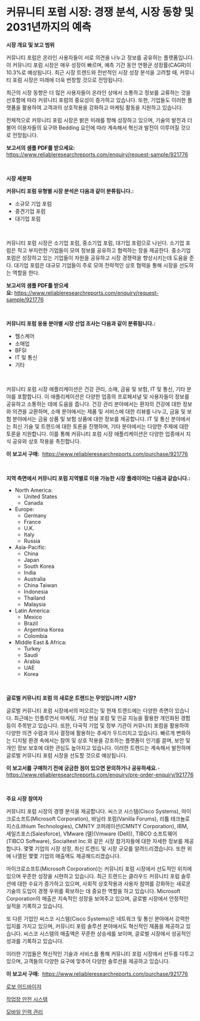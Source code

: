 <p><h1>커뮤니티 포럼 시장: 경쟁 분석, 시장 동향 및 2031년까지의 예측</h1></p><p><strong>시장 개요 및 보고 범위</strong></p>
<p><p>커뮤니티 포럼은 온라인 사용자들이 서로 의견을 나누고 정보를 공유하는 플랫폼입니다. 이 커뮤니티 포럼 시장은 매우 성장이 빠르며, 예측 기간 동안 연평균 성장률(CAGR)이 10.3%로 예상됩니다. 최근 시장 트렌드와 전반적인 시장 성장 분석을 고려할 때, 커뮤니티 포럼 시장은 미래에 더욱 번창할 것으로 전망됩니다.</p><p>최근의 시장 동향은 더 많은 사용자들이 온라인 상에서 소통하고 정보를 교류하는 것을 선호함에 따라 커뮤니티 포럼의 중요성이 증가하고 있습니다. 또한, 기업들도 이러한 플랫폼을 활용하여 고객과의 상호작용을 강화하고 마케팅 활동을 지원하고 있습니다.</p><p>전체적으로 커뮤니티 포럼 시장은 밝은 미래를 향해 성장하고 있으며, 기술의 발전과 더불어 이용자들의 요구와 Bedding 요인에 따라 계속해서 혁신과 발전이 이루어질 것으로 전망됩니다.</p></p>
<p><strong>보고서의 샘플 PDF를 받으세요:</strong> <a href="https://www.reliableresearchreports.com/enquiry/request-sample/921776">https://www.reliableresearchreports.com/enquiry/request-sample/921776</a></p>
<p>&nbsp;</p>
<p><strong>시장 세분화</strong></p>
<p><strong>커뮤니티 포럼 유형별 시장 분석은 다음과 같이 분류됩니다.:</strong></p>
<p><ul><li>소규모 기업 포럼</li><li>중견기업 포럼</li><li>대기업 포럼</li></ul></p>
<p>&nbsp;</p>
<p><p>커뮤니티 포럼 시장은 소기업 포럼, 중소기업 포럼, 대기업 포럼으로 나뉜다. 소기업 포럼은 작고 부지런한 기업들이 모여 정보를 공유하고 협력하는 장을 제공한다. 중소기업 포럼은 성장하고 있는 기업들이 자원을 공유하고 시장 경쟁력을 향상시키는데 도움을 준다. 대기업 포럼은 대규모 기업들이 주로 모여 전략적인 상호 협력을 통해 시장을 선도하는 역할을 한다.</p></p>
<p><strong>보고서의 샘플 PDF를 받으세요:</strong>&nbsp;<a href="https://www.reliableresearchreports.com/enquiry/request-sample/921776">https://www.reliableresearchreports.com/enquiry/request-sample/921776</a></p>
<p>&nbsp;</p>
<p><strong> 커뮤니티 포럼 응용 분야별 시장 산업 조사는 다음과 같이 분류됩니다.:</strong></p>
<p><ul><li>헬스케어</li><li>소매업</li><li>BFSI</li><li>IT 및 통신</li><li>기타</li></ul></p>
<p>&nbsp;</p>
<p><p>커뮤니티 포럼 시장 애플리케이션은 건강 관리, 소매, 금융 및 보험, IT 및 통신, 기타 분야를 포함합니다. 이 애플리케이션은 다양한 업종의 프로페셔널 및 사용자들이 정보를 공유하고 소통하는 데에 도움을 줍니다. 건강 관리 분야에서는 환자의 건강에 대한 정보와 의견을 교환하며, 소매 분야에서는 제품 및 서비스에 대한 리뷰를 나누고, 금융 및 보험 분야에서는 금융 상품 및 보험 상품에 대한 정보를 제공합니다. IT 및 통신 분야에서는 최신 기술 및 트렌드에 대한 토론을 진행하며, 기타 분야에서는 다양한 주제에 대한 토론을 지원합니다. 이를 통해 커뮤니티 포럼 시장 애플리케이션은 다양한 업종에서 지식 공유와 상호 작용을 촉진합니다.</p></p>
<p><strong>이 보고서 구매:</strong>&nbsp; <a href="https://www.reliableresearchreports.com/purchase/921776">https://www.reliableresearchreports.com/purchase/921776</a></p>
<p>&nbsp;</p>
<p><strong>지역 측면에서 커뮤니티 포럼 지역별로 이용 가능한 시장 플레이어는 다음과 같습니다.:</strong></p>
<p><ul>
    <li>
        North America:
        <ul>
            <li>United States</li>
            <li>Canada</li>
        </ul>
    </li>
    <li>
        Europe:
        <ul>
            <li>Germany</li>
            <li>France</li>
            <li>U.K.</li>
            <li>Italy</li>
            <li>Russia</li>
        </ul>
    </li>
    <li>
        Asia-Pacific:
        <ul>
            <li>China</li>
            <li>Japan</li>
            <li>South Korea</li>
            <li>India</li>
            <li>Australia</li>
            <li>China Taiwan</li>
            <li>Indonesia</li>
            <li>Thailand</li>
            <li>Malaysia</li>
        </ul>
    </li>
    <li>
        Latin America:
        <ul>
            <li>Mexico</li>
            <li>Brazil</li>
            <li>Argentina Korea</li>
            <li>Colombia</li>
        </ul>
    </li>
    <li>
        Middle East & Africa:
        <ul>
            <li>Turkey</li>
            <li>Saudi</li>
            <li>Arabia</li>
            <li>UAE</li>
            <li>Korea</li>
        </ul>
    </li>
    </ul></p>
<p>&nbsp;</p>
<p><strong>글로벌 커뮤니티 포럼 의 새로운 트렌드는 무엇입니까? 시장?</strong></p>
<p><p>글로벌 커뮤니티 포럼 시장에서의 떠오르는 및 현재 트렌드에는 다양한 측면이 있습니다. 최근에는 인플루언서 마케팅, 가상 현실 포럼 및 인공 지능을 활용한 개인화된 경험 등이 주목받고 있습니다. 또한, 다국적 기업 및 정부 기관이 커뮤니티 포럼을 활용하여 다양한 의견 수렴과 의사 결정에 활용하는 추세가 두드러지고 있습니다. 빠르게 변화하는 디지털 환경 속에서는 참여 및 상호 작용을 강조하는 플랫폼이 인기를 끌며, 보안 및 개인 정보 보호에 대한 관심도 높아지고 있습니다. 이러한 트렌드는 계속해서 발전하며 글로벌 커뮤니티 포럼 시장을 선도할 것으로 예상됩니다.</p></p>
<p><strong>이 보고서를 구매하기 전에 궁금한 점이 있으면 문의하거나 공유하세요.</strong>- <a href="https://www.reliableresearchreports.com/enquiry/pre-order-enquiry/921776">https://www.reliableresearchreports.com/enquiry/pre-order-enquiry/921776</a></p>
<p>&nbsp;</p>
<p><strong>주요 시장 참여자</strong></p>
<p><p>커뮤니티 포럼 시장의 경쟁 분석을 제공합니다. 씨스코 시스템(Cisco Systems), 마이크로소프트(Microsoft Corporation), 바닐라 포럼(Vanilla Forums), 리튬 테크놀로지스(Lithium Technologies), CMNTY 코퍼레이션(CMNTY Corporation), IBM, 세일즈포스(Salesforce), VMware (델)(Vmware (Dell)), TIBCO 소프트웨어(TIBCO Software), Socialtext Inc.와 같은 시장 참가자들에 대한 자세한 정보를 제공합니다. 몇몇 기업의 시장 성장, 최신 트렌드 및 시장 규모를 알려드리겠습니다. 또한 위에 나열된 몇몇 기업의 매출액도 제공해드리겠습니다.</p><p>마이크로소프트(Microsoft Corporation)는 커뮤니티 포럼 시장에서 선도적인 위치에 있으며 꾸준한 성장을 시현하고 있습니다. 최근 트렌드는 클라우드 커뮤니티 포럼 솔루션에 대한 수요가 증가하고 있으며, 사회적 상호작용과 사용자 참여를 강화하는 새로운 기술의 도입이 경쟁 우위를 확보하는 데 중요한 역할을 하고 있습니다. Microsoft Corporation의 매출은 지속적인 성장을 보여주고 있으며, 글로벌 시장에서 안정적인 실적을 기록하고 있습니다.</p><p>또 다른 기업인 씨스코 시스템(Cisco Systems)은 네트워크 및 통신 분야에서 강력한 입지를 가지고 있으며, 커뮤니티 포럼 솔루션 분야에서도 혁신적인 제품을 제공하고 있습니다. 씨스코 시스템의 매출액은 꾸준한 상승세를 보이며, 글로벌 시장에서 성공적인 성과를 기록하고 있습니다.</p><p>이러한 기업들은 혁신적인 기술과 서비스를 통해 커뮤니티 포럼 시장에서 선두를 다투고 있으며, 고객들의 다양한 요구에 맞추어 다양한 솔루션을 제공하고 있습니다.</p></p>
<p><strong>이 보고서 구매:</strong>&nbsp;&nbsp;<a href="https://www.reliableresearchreports.com/purchase/921776">https://www.reliableresearchreports.com/purchase/921776</a></p>
<p><p><a href="https://github.com/laholand/Market-Research-Report-List-2/blob/main/8289339182313.md">로보 어드바이저</a></p><p><a href="https://github.com/sougarounis/Market-Research-Report-List-2/blob/main/5349457182314.md">작업장 안전 시스템</a></p><p><a href="https://github.com/sougarounis/Market-Research-Report-List-2/blob/main/6958905182312.md">모바일 인력 관리</a></p></p>
